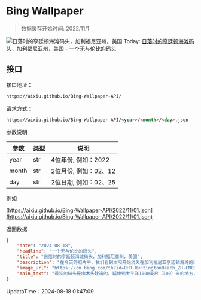 # Bing Wallpaper

> 数据缓存开始时间: 2022/11/1

![日落时的亨廷顿海滩码头，加利福尼亚州，美国](https://cn.bing.com/th?id=OHR.HuntingtonBeach_ZH-CN0368691951_1920x1080.webp)
Today: [日落时的亨廷顿海滩码头，加利福尼亚州，美国](https://cn.bing.com/th?id=OHR.HuntingtonBeach_ZH-CN0368691951_1920x1080.webp) - 一个无与伦比的码头

## 接口

接口地址：

```html
https://aixiu.github.io/Bing-Wallpaper-API/
```

请求方式：

```html
https://aixiu.github.io/Bing-Wallpaper-API/<year>/<month>/<day>.json
```

参数说明

| 参数 | 类型 | 说明 |
| - | - | - |
| year | str | 4位年份, 例如：2022 |
| month | str | 2位月份, 例如：02、12 |
| day | str | 2位日期, 例如：02、25 |

例如

[https://aixiu.github.io/Bing-Wallpaper-API/2022/11/01.json](https://aixiu.github.io/Bing-Wallpaper-API/2022/11/01.json)

返回数据

```json
{
    "date": "2024-08-18",
    "headline": "一个无与伦比的码头",
    "title": "日落时的亨廷顿海滩码头，加利福尼亚州，美国",
    "description": "在今天的照片中，我们看到太阳开始消失在加利福尼亚亨廷顿海滩的码头下方。亨廷顿海滩码头始建于1902年，曾因暴风雨而受损，九年后才得以重建。第二次世界大战期间，码头上安装了一个潜艇瞭望哨，为战争出力。如今，这里已成为一个热门的旅游景点，游客们可以在这里钓鱼，观看冲浪者在太平洋上乘风破浪。",
    "image_url": "https://cn.bing.com/th?id=OHR.HuntingtonBeach_ZH-CN0368691951_1920x1080.webp",
    "main_text": "最初的码头是由木头建造的，延伸到太平洋1000英尺（300）米的地方，但在1910年的一场风暴中受损，码头大部分落入了海洋。"
}
```

UpdataTime：2024-08-18 01:47:09
